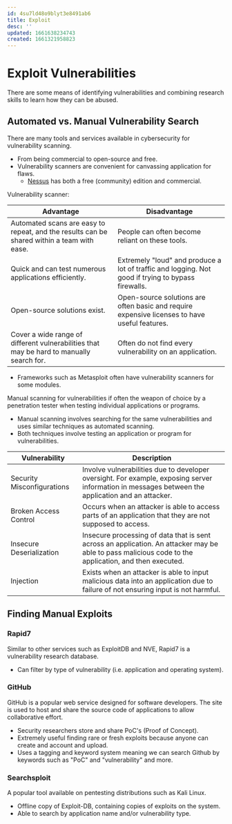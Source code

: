 ```yaml
---
id: 4su7ld48o9blyt3e8491ab6
title: Exploit
desc: ''
updated: 1661638234743
created: 1661321958823
---
```


# Exploit Vulnerabilities

There are some means of identifying vulnerabilities and combining research skills to learn how they can be abused.

## Automated vs. Manual Vulnerability Search

There are many tools and services available in cybersecurity for vulnerability scanning.

- From being commercial to open-source and free.
- Vulnerability scanners are convenient for canvassing application for flaws.
  - [Nessus](https://www.tenable.com/products/nessus) has both a free (community) edition and commercial.

Vulnerability scanner:

| Advantage | Disadvantage |
| --------- | ------------ | 
| Automated scans are easy to repeat, and the results can be shared within a team with ease. | People can often become reliant on these tools. |
| Quick and can test numerous applications efficiently. | Extremely "loud" and produce a lot of traffic and logging. Not good if trying to bypass firewalls. |
| Open-source solutions exist. | Open-source solutions are often basic and require expensive licenses to have useful features. |
| Cover a wide range of different vulnerabilities that may be hard to manually search for. | Often do not find every vulnerability on an application. |

- Frameworks such as Metasploit often have vulnerability scanners for some modules.

Manual scanning for vulnerabilities if often the weapon of choice by a penetration tester when testing individual applications or programs.

- Manual scanning involves searching for the same vulnerabilities and uses similar techniques as automated scanning.
- Both techniques involve testing an application or program for vulnerabilities.

| Vulnerability | Description |
| ------------- | ----------- |
| Security Misconfigurations | Involve vulnerabilities due to developer oversight. For example, exposing server information in messages between the application and an attacker. |
| Broken Access Control | Occurs when an attacker is able to access parts of an application that they are not supposed to access. |
| Insecure Deserialization | Insecure processing of data that is sent across an application. An attacker may be able to pass malicious code to the application, and then executed. |
| Injection | Exists when an attacker is able to input malicious data into an application due to failure of not ensuring input is not harmful. |

## Finding Manual Exploits

### Rapid7

Similar to other services such as ExploitDB and NVE, Rapid7 is a vulnerability research database.

- Can filter by type of vulnerability (i.e. application and operating system).

### GitHub

GitHub is a popular web service designed for software developers. The site is used to host and share the source code of applications to allow collaborative effort.

- Security researchers store and share PoC's (Proof of Concept).
- Extremely useful finding rare or fresh exploits because anyone can create and account and upload.
- Uses a tagging and keyword system meaning we can search Github by keywords such as "PoC" and "vulnerability" and more.

### Searchsploit

A popular tool available on pentesting distributions such as Kali Linux.

- Offline copy of Exploit-DB, containing copies of exploits on the system.
- Able to search by application name and/or vulnerability type.